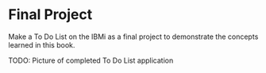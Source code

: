 # Final Project


Make a To Do List on the IBMi as a final project to demonstrate the concepts learned in this book.


TODO: Picture of completed To Do List application
